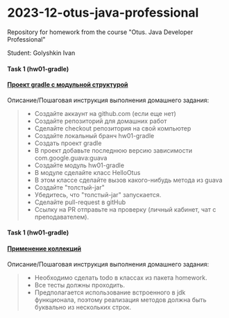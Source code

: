 # 2023-12-otus-java-professional

Repository for homework from the course "Otus. Java Developer Professional"

Student: Golyshkin Ivan

#### Task 1 (hw01-gradle)
#### [Проект gradle с модульной структурой](https://github.com/VanyaTopchik/2023-12-otus-java-professional/tree/main/hw01-gradle)
Описание/Пошаговая инструкция выполнения домашнего задания:


> - Создайте аккаунт на github.com (если еще нет)
> - Создайте репозиторий для домашних работ
> - Сделайте checkout репозитория на свой компьютер
> - Создайте локальный бранч hw01-gradle
> - Создать проект gradle
> - В проект добавьте последнюю версию зависимости com.google.guava:guava
> - Создайте модуль hw01-gradle
> - В модуле сделайте класс HelloOtus
> - В этом классе сделайте вызов какого-нибудь метода из guava
> - Создайте "толстый-jar"
> - Убедитесь, что "толстый-jar" запускается.
> - Сделайте pull-request в gitHub
> - Ссылку на PR отправьте на проверку (личный кабинет, чат с преподавателем).

#### Task 1 (hw01-gradle)
#### [Применение коллекций](https://github.com/VanyaTopchik/2023-12-otus-java-professional/tree/main/hw02-generics)
Описание/Пошаговая инструкция выполнения домашнего задания:

> - Необходимо сделать todo в классах из пакета homework.
> - Все тесты должны проходить.
> - Предполагается использование встроенного в jdk функционала, поэтому реализация методов должна быть буквально из нескольких строк.